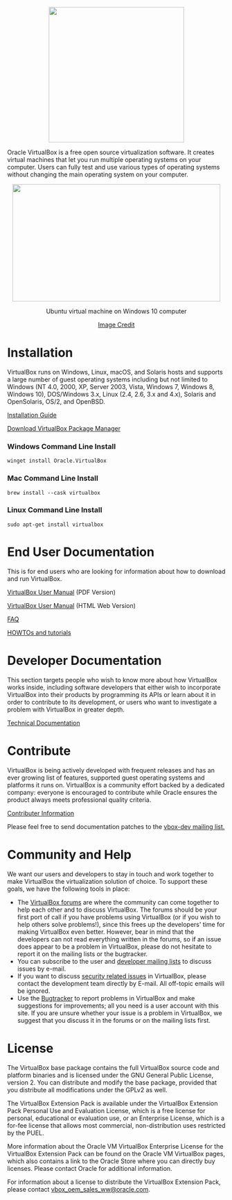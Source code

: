 <p align="center">
<img src="https://user-images.githubusercontent.com/88567404/217638499-355c9c9b-d4fb-4876-adf1-6c21ad7d9d0c.png" width="312" height="312"/>
</p>

Oracle VirtualBox is a free open source virtualization software. It creates virtual machines that let you run multiple operating systems on your computer. Users can fully test and use various types of operating systems without changing the main operating system on your computer. 

<p align="center">
<img src="https://user-images.githubusercontent.com/88567404/217642161-e5b4422b-8a84-4d24-8c19-9e2c740f045e.png" width="480" height="270"/>
</p>
<p align = "center">
Ubuntu virtual machine on Windows 10 computer
</p>
<p align = "center">
<a href="https://tehnoblog.org/virtualbox-how-to-install-ubuntu-as-virtual-machine-on-windows-10-host/" title="Image Credit">Image Credit</a>
</p>

# Installation

VirtualBox runs on Windows, Linux, macOS, and Solaris hosts and supports a large number of guest operating systems including but not limited to Windows (NT 4.0, 2000, XP, Server 2003, Vista, Windows 7, Windows 8, Windows 10), DOS/Windows 3.x, Linux (2.4, 2.6, 3.x and 4.x), Solaris and OpenSolaris, OS/2, and OpenBSD.

[Installation Guide](https://www.virtualbox.org/manual/ch02.html0)

[Download VirtualBox Package Manager](https://www.virtualbox.org/wiki/Downloads) 

### Windows Command Line Install
```
winget install Oracle.VirtualBox
```

### Mac Command Line Install
```
brew install --cask virtualbox
```

### Linux Command Line Install
```
sudo apt-get install virtualbox
```

# End User Documentation
This is for end users who are looking for information about how to download and run VirtualBox.

[VirtualBox User Manual](https://download.virtualbox.org/virtualbox/7.0.6/UserManual.pdf) (PDF Version)

[VirtualBox User Manual](https://www.virtualbox.org/manual/UserManual.html) (HTML Web Version)

[FAQ](https://www.virtualbox.org/wiki/User_FAQ)

[HOWTOs and tutorials](https://www.virtualbox.org/wiki/User_HOWTOS)

# Developer Documentation
This section targets people who wish to know more about how VirtualBox works inside, including software developers that either wish to incorporate VirtualBox into their products by programming its APIs or learn about it in order to contribute to its development, or users who want to investigate a problem with VirtualBox in greater depth.

[Technical Documentation](https://www.virtualbox.org/wiki/Technical_documentation)

# Contribute
VirtualBox is being actively developed with frequent releases and has an ever growing list of features, supported guest operating systems and platforms it runs on. VirtualBox is a community effort backed by a dedicated company: everyone is encouraged to contribute while Oracle ensures the product always meets professional quality criteria.

[Contributer Information](https://www.virtualbox.org/wiki/Contributor_information)

Please feel free to send documentation patches to the [vbox-dev mailing list.](https://www.virtualbox.org/wiki/Mailing_lists)

# Community and Help
We want our users and developers to stay in touch and work together to make VirtualBox the virtualization solution of choice. To support these goals, we have the following tools in place:

* The [VirtualBox forums](https://forums.virtualbox.org) are where the community can come together to help each other and to discuss VirtualBox. The forums should be your first port of call if you have problems using VirtualBox (or if you wish to help others solve problems!), since this frees up the developers' time for making VirtualBox even better. However, bear in mind that the developers can not read everything written in the forums, so if an issue does appear to be a problem in VirtualBox, please do not hesitate to report it on the mailing lists or the bugtracker.
* You can subscribe to the user and [developer mailing lists](https://www.virtualbox.org/wiki/Mailing_lists) to discuss issues by e-mail.
* If you want to discuss [security related issues](https://www.virtualbox.org/wiki/Security) in VirtualBox, please contact the development team directly by E-mail. All off-topic emails will be ignored.
* Use the [Bugtracker](https://www.virtualbox.org/wiki/Bugtracker) to report problems in VirtualBox and make suggestions for improvements; all you need is a user account with this site. If you are unsure whether your issue is a problem in VirtualBox, we suggest that you discuss it in the forums or on the mailing lists first.

# License 
The VirtualBox base package contains the full VirtualBox source code and platform binaries and is licensed under the GNU General Public License, version 2. You can distribute and modify the base package, provided that you distribute all modifications under the GPLv2 as well.

The VirtualBox Extension Pack is available under the VirtualBox Extension Pack Personal Use and Evaluation License, which is a free license for personal, educational or evaluation use, or an Enterprise License, which is a for-fee license that allows most commercial, non-distribution uses restricted by the PUEL.

More information about the Oracle VM VirtualBox Enterprise License for the VirtualBox Extension Pack can be found on the  Oracle VM VirtualBox pages, which also contains a link to the  Oracle Store where you can directly buy licenses. Please contact Oracle for additional information.

For information about a license to distribute the VirtualBox Extension Pack, please contact vbox_oem_sales_ww@oracle.com.
